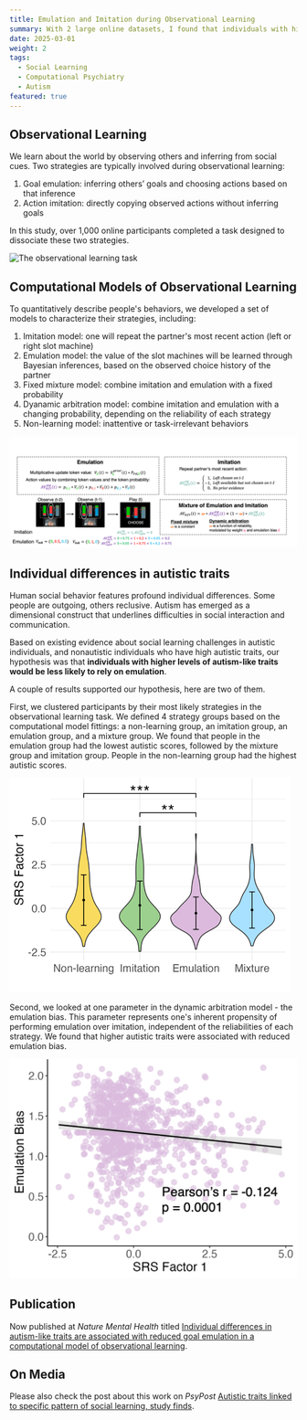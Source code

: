 ```yaml
---
title: Emulation and Imitation during Observational Learning
summary: With 2 large online datasets, I found that individuals with higher autistic traits are less likely to infer the others' goals.
date: 2025-03-01
weight: 2
tags:
  - Social Learning
  - Computational Psychiatry
  - Autism
featured: true
---
```


## Observational Learning

We learn about the world by observing others and inferring from social cues. Two strategies are typically involved during observational learning:
1. Goal emulation: inferring others’ goals and choosing actions based on that inference
2. Action imitation: directly copying observed actions without inferring goals

In this study, over 1,000 online participants completed a task designed to dissociate these two strategies.

![The observational learning task](ol_1.png "The Observational learning task. In ‘observe’ trials, participants saw the choice options of the agent—three slot machines, one was unavailable (grayed out)—followed by a video showing the partner’s action (button press) and the chosen slot machine (bent arm). In ‘play’ trials, participants saw their own choice options and made a response, followed by choice feedback (bent arm) and token feedback. The proportion of colors on each slot machine corresponds to the probability of generating each colored token from that slot machine.")

## Computational Models of Observational Learning

To quantitatively describe people's behaviors, we developed a set of models to characterize their strategies, including:
1. Imitation model: one will repeat the partner's most recent action (left or right slot machine)
2. Emulation model: the value of the slot machines will be learned through Bayesian inferences, based on the observed choice history of the partner
3. Fixed mixture model: combine  imitation and emulation with a fixed probability
4. Dyanamic arbitration model: combine imitation and emulation with a changing probability, depending on the reliability of each strategy
5. Non-learning model: inattentive or task-irrelevant behaviors

![Computational models](ol_2.png "In the imitation model, action values are computed by the partner’s most recent action. In the emulation model, a player first updates the token value according to the partner’s choice, and then computes action values by combining token values and probabilities. The weight is a fixed parameter in the fixed mixture model and a changing variable in the dynamic arbitration model. Emulation bias represents a predisposition of emulation while flexibly updating the weight, trial by trial.")

## Individual differences in autistic traits

Human social behavior features profound individual differences. Some people are outgoing, others reclusive. Autism has emerged as a dimensional construct that underlines difficulties in social interaction and communication. 

Based on existing evidence about social learning challenges in autistic individuals, and nonautistic individuals who have high autistic traits, our hypothesis was that **individuals with higher levels of autism-like traits would be less likely to rely on emulation**.

A couple of results supported our hypothesis, here are two of them.

First, we clustered participants by their most likely strategies in the observational learning task. We defined 4 strategy groups based on the computational model fittings: a non-learning group, an imitation group, an emulation group, and a mixture group. We found that people in the emulation group had the lowest autistic scores, followed by the mixture group and imitation group. People in the non-learning group had the highest autistic scores.

![Strategy groups](ol_3.png "Violin plots of the distribution of autistic score in each of the four strategy groups (error bars are centered at the mean and represent s.d.)")

Second, we looked at one parameter in the dynamic arbitration model - the emulation bias. This parameter represents one's inherent propensity of performing emulation over imitation, independent of the reliabilities of each strategy. We found that higher autistic traits were associated with reduced emulation bias.

![Emulation bias](ol_4.png "Correlation between emulation bias and autistic traits")


## Publication

Now published at _Nature Mental Health_ titled [Individual differences in autism-like traits are associated with reduced goal emulation in a computational model of observational learning](https://www.nature.com/articles/s44220-024-00287-1).

## On Media

Please also check the post about this work on _PsyPost_ [Autistic traits linked to specific pattern of social learning, study finds](https://www.psypost.org/autistic-traits-linked-to-specific-pattern-of-social-learning-study-finds/).



